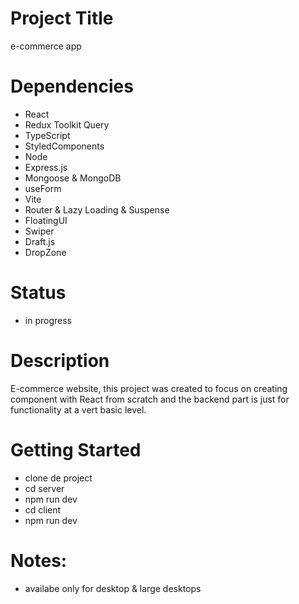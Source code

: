 # Project Title

e-commerce app

# Dependencies

- React
- Redux Toolkit Query
- TypeScript
- StyledComponents
- Node
- Express.js
- Mongoose & MongoDB
- useForm
- Vite
- Router & Lazy Loading & Suspense
- FloatingUI
- Swiper
- Draft.js
- DropZone

# Status

- in progress

# Description

E-commerce website, this project was created to focus on creating component with React from scratch and the backend part is just for functionality at a vert basic level.

# Getting Started

- clone de project
- cd server
- npm run dev
- cd client
- npm run dev

# Notes:

- availabe only for desktop & large desktops
